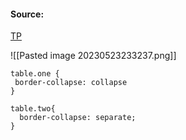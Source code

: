 #### Source:
[TP](https://www.tutorialspoint.com/css/css_tables.htm)

![[Pasted image 20230523233237.png]]


```
table.one { 
 border-collapse: collapse
}

table.two{
  border-collapse: separate;
}

```